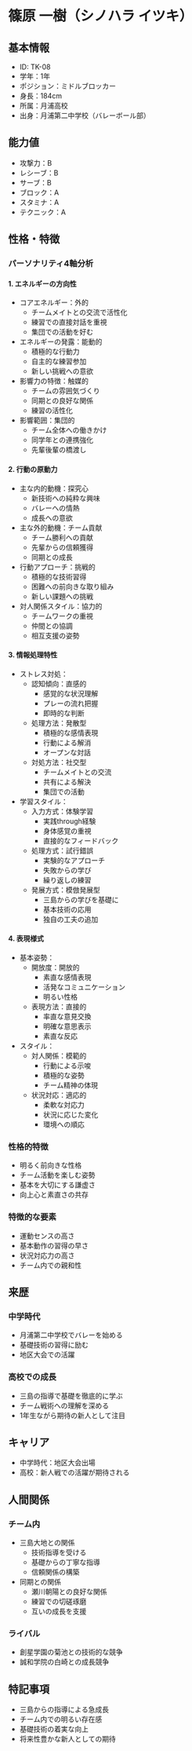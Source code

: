 # 篠原 一樹（シノハラ イツキ）

## 基本情報

- ID: TK-08
- 学年：1年
- ポジション：ミドルブロッカー
- 身長：184cm
- 所属：月浦高校
- 出身：月浦第二中学校（バレーボール部）

## 能力値

- 攻撃力：B
- レシーブ：B
- サーブ：B
- ブロック：A
- スタミナ：A
- テクニック：A

## 性格・特徴

### パーソナリティ4軸分析

#### 1. エネルギーの方向性

- コアエネルギー：外的
  - チームメイトとの交流で活性化
  - 練習での直接対話を重視
  - 集団での活動を好む
- エネルギーの発露：能動的
  - 積極的な行動力
  - 自主的な練習参加
  - 新しい挑戦への意欲
- 影響力の特徴：触媒的
  - チームの雰囲気づくり
  - 同期との良好な関係
  - 練習の活性化
- 影響範囲：集団的
  - チーム全体への働きかけ
  - 同学年との連携強化
  - 先輩後輩の橋渡し

#### 2. 行動の原動力

- 主な内的動機：探究心
  - 新技術への純粋な興味
  - バレーへの情熱
  - 成長への意欲
- 主な外的動機：チーム貢献
  - チーム勝利への貢献
  - 先輩からの信頼獲得
  - 同期との成長
- 行動アプローチ：挑戦的
  - 積極的な技術習得
  - 困難への前向きな取り組み
  - 新しい課題への挑戦
- 対人関係スタイル：協力的
  - チームワークの重視
  - 仲間との協調
  - 相互支援の姿勢

#### 3. 情報処理特性

- ストレス対処：
  - 認知傾向：直感的
    - 感覚的な状況理解
    - プレーの流れ把握
    - 即時的な判断
  - 処理方法：発散型
    - 積極的な感情表現
    - 行動による解消
    - オープンな対話
  - 対処方法：社交型
    - チームメイトとの交流
    - 共有による解決
    - 集団での活動
- 学習スタイル：
  - 入力方式：体験学習
    - 実践through経験
    - 身体感覚の重視
    - 直接的なフィードバック
  - 処理方式：試行錯誤
    - 実験的なアプローチ
    - 失敗からの学び
    - 繰り返しの練習
  - 発展方式：模倣発展型
    - 三島からの学びを基礎に
    - 基本技術の応用
    - 独自の工夫の追加

#### 4. 表現様式

- 基本姿勢：
  - 開放度：開放的
    - 素直な感情表現
    - 活発なコミュニケーション
    - 明るい性格
  - 表現方法：直接的
    - 率直な意見交換
    - 明確な意思表示
    - 素直な反応
- スタイル：
  - 対人関係：模範的
    - 行動による示唆
    - 積極的な姿勢
    - チーム精神の体現
  - 状況対応：適応的
    - 柔軟な対応力
    - 状況に応じた変化
    - 環境への順応

### 性格的特徴

- 明るく前向きな性格
- チーム活動を楽しむ姿勢
- 基本を大切にする謙虚さ
- 向上心と素直さの共存

### 特徴的な要素

- 運動センスの高さ
- 基本動作の習得の早さ
- 状況対応力の高さ
- チーム内での親和性

## 来歴

### 中学時代

- 月浦第二中学校でバレーを始める
- 基礎技術の習得に励む
- 地区大会での活躍

### 高校での成長

- 三島の指導で基礎を徹底的に学ぶ
- チーム戦術への理解を深める
- 1年生ながら期待の新人として注目

## キャリア

- 中学時代：地区大会出場
- 高校：新人戦での活躍が期待される

## 人間関係

### チーム内

- 三島大地との関係
  - 技術指導を受ける
  - 基礎からの丁寧な指導
  - 信頼関係の構築
- 同期との関係
  - 瀬川朝陽との良好な関係
  - 練習での切磋琢磨
  - 互いの成長を支援

### ライバル

- 創星学園の菊池との技術的な競争
- 誠和学院の白崎との成長競争

## 特記事項

- 三島からの指導による急成長
- チーム内での明るい存在感
- 基礎技術の着実な向上
- 将来性豊かな新人としての期待
